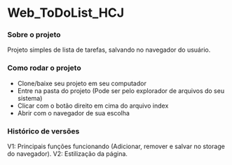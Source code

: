 # Web_ToDoList_HCJ

### Sobre o projeto

Projeto simples de lista de tarefas, salvando no navegador do usuário. 

### Como rodar o projeto
- Clone/baixe seu projeto em seu computador
- Entre na pasta do projeto (Pode ser pelo explorador de arquivos do seu sistema)
- Clicar com o botão direito em cima do arquivo index
- Abrir com o navegador de sua escolha


### Histórico de versões  

V1: Principais funções funcionando (Adicionar, remover e salvar no storage do navegador).
V2: Estilização da página. 
